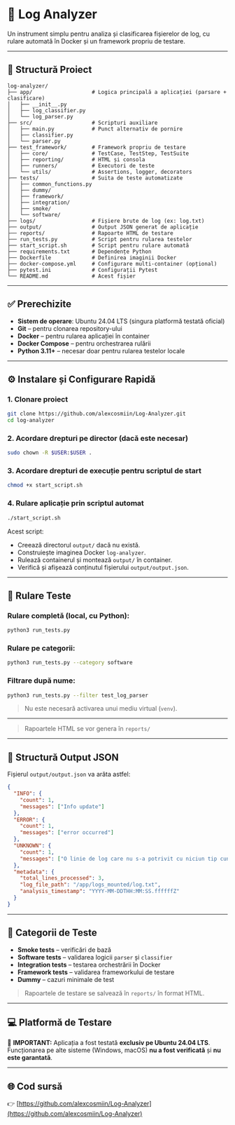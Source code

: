 # 🧾 Log Analyzer

Un instrument simplu pentru analiza și clasificarea fișierelor de log, cu rulare automată în Docker și un framework propriu de testare.

---

## 📁 Structură Proiect

```
log-analyzer/
├── app/                   # Logica principală a aplicației (parsare + clasificare)
│   ├── __init__.py
│   ├── log_classifier.py
│   └── log_parser.py
├── src/                   # Scripturi auxiliare
│   ├── main.py            # Punct alternativ de pornire
│   ├── classifier.py
│   └── parser.py
├── test_framework/        # Framework propriu de testare
│   ├── core/              # TestCase, TestStep, TestSuite
│   ├── reporting/         # HTML și consola
│   ├── runners/           # Executori de teste
│   └── utils/             # Assertions, logger, decorators
├── tests/                 # Suita de teste automatizate
│   ├── common_functions.py
│   ├── dummy/
│   ├── framework/
│   ├── integration/
│   ├── smoke/
│   └── software/
├── logs/                  # Fișiere brute de log (ex: log.txt)
├── output/                # Output JSON generat de aplicație
├── reports/               # Rapoarte HTML de testare
├── run_tests.py           # Script pentru rularea testelor
├── start_script.sh        # Script pentru rulare automată
├── requirements.txt       # Dependențe Python
├── Dockerfile             # Definirea imaginii Docker
├── docker-compose.yml     # Configurare multi-container (opțional)
├── pytest.ini             # Configurații Pytest
└── README.md              # Acest fișier
```

---

## ✅ Prerechizite

* **Sistem de operare**: Ubuntu 24.04 LTS (singura platformă testată oficial)
* **Git** – pentru clonarea repository-ului
* **Docker** – pentru rularea aplicației în container
* **Docker Compose** – pentru orchestrarea rulării
* **Python 3.11+** – necesar doar pentru rularea testelor locale


---

## ⚙️ Instalare și Configurare Rapidă

### 1. Clonare proiect

```bash
git clone https://github.com/alexcosmiin/Log-Analyzer.git
cd log-analyzer
```

### 2. Acordare drepturi pe director (dacă este necesar)

```bash
sudo chown -R $USER:$USER .
```

### 3. Acordare drepturi de execuție pentru scriptul de start

```bash
chmod +x start_script.sh
```

### 4. Rulare aplicație prin scriptul automat

```bash
./start_script.sh
```

Acest script:

* Creează directorul `output/` dacă nu există.
* Construiește imaginea Docker `log-analyzer`.
* Rulează containerul și montează `output/` în container.
* Verifică și afișează conținutul fișierului `output/output.json`.

---


## 🧪 Rulare Teste

### Rulare completă (local, cu Python):

```bash
python3 run_tests.py
```

### Rulare pe categorii:

```bash
python3 run_tests.py --category software
```

### Filtrare după nume:

```bash
python3 run_tests.py --filter test_log_parser
```

> Nu este necesară activarea unui mediu virtual (`venv`).

---

> Rapoartele HTML se vor genera în `reports/`

---

## 📄 Structură Output JSON

Fișierul `output/output.json` va arăta astfel:

```json
{
  "INFO": {
    "count": 1,
    "messages": ["Info update"]
  },
  "ERROR": {
    "count": 1,
    "messages": ["error occurred"]
  },
  "UNKNOWN": {
    "count": 1,
    "messages": ["O linie de log care nu s-a potrivit cu niciun tip cunoscut."]
  },
  "metadata": {
    "total_lines_processed": 3,
    "log_file_path": "/app/logs_mounted/log.txt",
    "analysis_timestamp": "YYYY-MM-DDTHH:MM:SS.ffffffZ"
  }
}
```

---

## 🧪 Categorii de Teste

* **Smoke tests** – verificări de bază
* **Software tests** – validarea logicii `parser` și `classifier`
* **Integration tests** – testarea orchestrării în Docker
* **Framework tests** – validarea frameworkului de testare
* **Dummy** – cazuri minimale de test

> Rapoartele de testare se salvează în `reports/` în format HTML.

---

## 💻 Platformă de Testare

🛑 **IMPORTANT:** Aplicația a fost testată **exclusiv pe Ubuntu 24.04 LTS**.
Funcționarea pe alte sisteme (Windows, macOS) **nu a fost verificată** și **nu este garantată**.

---

## 🌐 Cod sursă

👉 [https://github.com/alexcosmiin/Log-Analyzer](https://github.com/alexcosmiin/Log-Analyzer)
